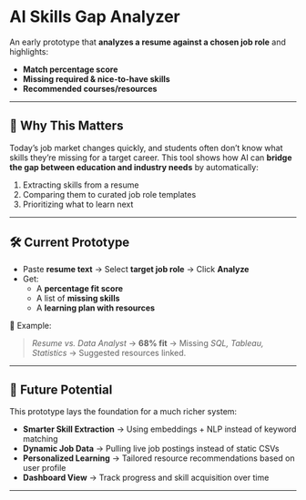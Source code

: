 # AI Skills Gap Analyzer  
An early prototype that **analyzes a resume against a chosen job role** and highlights:  
- **Match percentage score**  
- **Missing required & nice-to-have skills**  
- **Recommended courses/resources**  

---

## 🌟 Why This Matters  
Today’s job market changes quickly, and students often don’t know what skills they’re missing for a target career. This tool shows how AI can **bridge the gap between education and industry needs** by automatically:  
1. Extracting skills from a resume  
2. Comparing them to curated job role templates  
3. Prioritizing what to learn next  

---

## 🛠️ Current Prototype  
- Paste **resume text** → Select **target job role** → Click **Analyze**  
- Get:  
  - A **percentage fit score**  
  - A list of **missing skills**  
  - A **learning plan with resources**  

🔎 Example:  
> *Resume vs. Data Analyst* → **68% fit** → Missing *SQL, Tableau, Statistics* → Suggested resources linked.  

---

## 🚀 Future Potential  
This prototype lays the foundation for a much richer system:  
- **Smarter Skill Extraction** → Using embeddings + NLP instead of keyword matching  
- **Dynamic Job Data** → Pulling live job postings instead of static CSVs  
- **Personalized Learning** → Tailored resource recommendations based on user profile  
- **Dashboard View** → Track progress and skill acquisition over time  

---

